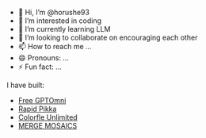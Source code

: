 - 👋 Hi, I’m @horushe93
- 👀 I’m interested in coding
- 🌱 I’m currently learning LLM
- 💞️ I’m looking to collaborate on encouraging each other
- 📫 How to reach me ...
- 😄 Pronouns: ...
- ⚡ Fun fact: ...

<!---
horushe93/horushe93 is a ✨ special ✨ repository because its `README.md` (this file) appears on your GitHub profile.
You can click the Preview link to take a look at your changes.
--->

I have built:
+ [Free GPTOmni](https://gptomni.ai/)
+ [Rapid Pikka](https://rapidpikka.com/)
+ [Colorfle Unlimited](https://colorfle.app/)
+ [MERGE MOSAICS](https://mergemosaics.com/)
